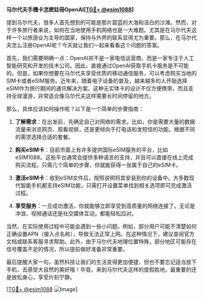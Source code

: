 **马尔代夫手機卡怎麽註冊OpenAI[[TG💪+ @esim1088](https://t.me/s/esim1088)]**

提到马尔代夫，很多人首先想到的可能是那片碧蓝的大海和洁白的沙滩。然而，对于许多旅行者来说，如何在当地使用手机网络也是一大难题。尤其是在马尔代夫这样一个以旅游业为主导的国家，保持与外界的联系显得尤为重要。那么，在马尔代夫怎么注册OpenAI呢？今天就让我们一起来看看这个问题的答案。

首先，我们需要明确一点：OpenAI并不是一家电信运营商，而是一家专注于人工智能研究和开发的技术公司。因此，直接通过OpenAI获取手机卡服务是不可能的。但是，如果你想要在马尔代夫享受优质的移动通信服务，可以考虑购买当地的SIM卡或者eSIM服务。近年来，随着电子设备的普及，越来越多的人开始选择eSIM作为旅行期间的通讯解决方案。这种无实体卡的设计不仅方便携带，而且支持全球漫游，非常适合像马尔代夫这样需要长时间停留的地方。

那么，具体应该如何操作呢？以下是一个简单的步骤指南：

1. **了解需求**：在出发前，先确定自己对网络的需求。比如，你是需要大量的数据流量来浏览网页、观看视频，还是更倾向于打电话和发短信的功能。根据不同的需求选择合适的套餐。

2. **购买eSIM卡**：目前市面上有许多提供国际eSIM服务的平台，比如eSIM1088。这些平台通常会提供多种语言的支持，并且可以直接在线上完成购买流程。只需几个简单的步骤，你就能获得一张属于自己的eSIM卡。

3. **激活eSIM卡**：收到eSIM文件后，按照说明将其安装到你的设备中。大多数现代智能手机都支持eSIM功能，只需打开设置菜单找到相关选项即可完成激活过程。

4. **享受服务**：一旦成功激活，你就能够立即享受到高质量的网络连接了。无论是冲浪、视频通话还是社交媒体互动，都能轻松应对。

当然，在实际使用过程中可能会遇到一些小问题。例如，部分用户可能不清楚如何正确设置APN（接入点名称），导致无法正常上网。在这种情况下，建议查阅官方文档或联系客服寻求帮助。此外，由于马尔代夫地理位置特殊，部分地区可能存在信号覆盖不足的情况，所以提前做好准备非常重要。

最后提醒大家一句，虽然科技让我们的生活变得更加便捷，但也不要忘记适当放下手机，去感受大自然的美好哦！毕竟，来到马尔代夫这样的度假胜地，最重要的还是放松身心，享受片刻宁静。

[[TG💪+ @esim1088](https://t.me/s/esim1088) ![Image](https://i.postimg.cc/4NQfJmqS/Snipaste-2025-05-13-00-14-12.png)]